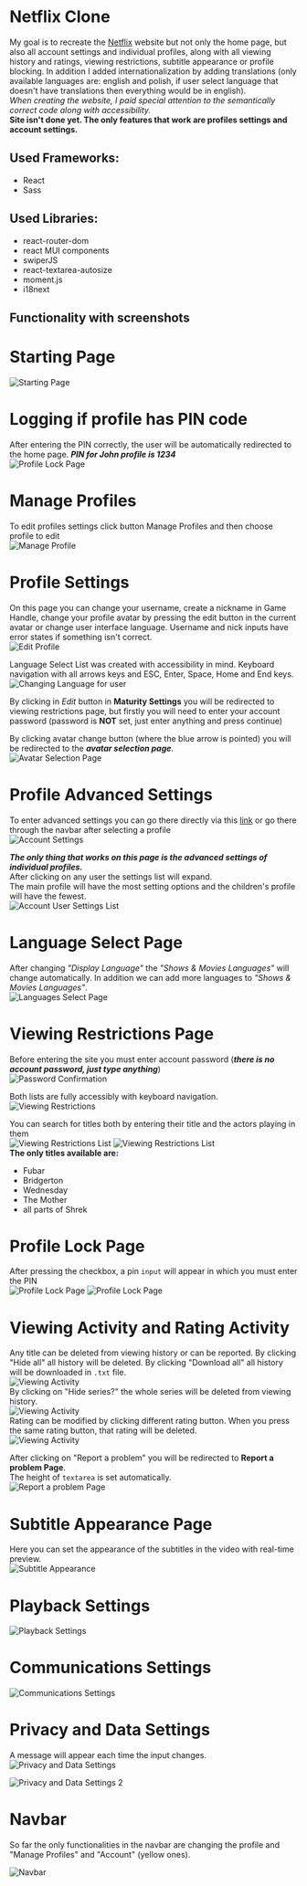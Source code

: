 # Netflix Clone

My goal is to recreate the [Netflix](https://www.netflix.com) website but not only the home page, but also all account settings and individual profiles, along with all viewing history and ratings, viewing restrictions, subtitle appearance or profile blocking. In addition I added internationalization by adding translations (only available languages are: english and polish, if user select language that doesn't have translations then everything would be in english).  
_When creating the website, I paid special attention to the semantically correct code along with accessibility._  
**Site isn't done yet. The only features that work are profiles settings and account settings.**

## Used Frameworks:

- React
- Sass

## Used Libraries:

- react-router-dom
- react MUI components
- swiperJS
- react-textarea-autosize
- moment.js
- i18next

## Functionality with screenshots

# Starting Page

![Starting Page](/public/screenshots/profil-select.png)

# Logging if profile has PIN code

After entering the PIN correctly, the user will be automatically redirected to the home page. **_PIN for John profile is 1234_**  
![Profile Lock Page](/public/screenshots/PIN.png)

# Manage Profiles

To edit profiles settings click button Manage Profiles and then choose profile to edit  
![Manage Profile](/public/screenshots/manage-profiles.png)

# Profile Settings

On this page you can change your username, create a nickname in Game Handle, change your profile avatar by pressing the edit button in the current avatar or change user interface language. Username and nick inputs have error states if something isn't correct.  
![Edit Profile](/public/screenshots/profile-settings.png)

Language Select List was created with accessibility in mind. Keyboard navigation with all arrows keys and ESC, Enter, Space, Home and End keys.  
![Changing Language for user](/public/screenshots/profile-language-select.png)

By clicking in _Edit_ button in **Maturity Settings** you will be redirected to viewing restrictions page, but firstly you will need to enter your account password (password is **NOT** set, just enter anything and press continue)

By clicking avatar change button (where the blue arrow is pointed) you will be redirected to the **_avatar selection page_**.  
![Avatar Selection Page](/public/screenshots/profile-select-avatar.png)

# Profile Advanced Settings

To enter advanced settings you can go there directly via this [link](https://clone-netflix-213214.netlify.app/account) or go there through the navbar after selecting a profile  
![Account Settings](/public/screenshots/account-settings.png)

**_The only thing that works on this page is the advanced settings of individual profiles._**  
After clicking on any user the settings list will expand.  
The main profile will have the most setting options and the children's profile will have the fewest.  
![Account User Settings List](/public/screenshots/profile-advanced-settings.png)

# Language Select Page

After changing _"Display Language"_ the _"Shows & Movies Languages"_ will change automatically. In addition we can add more languages to _"Shows & Movies Languages"_.  
![Languages Select Page](/public/screenshots/language-select.png)

# Viewing Restrictions Page

Before entering the site you must enter account password (**_there is no account password, just type anything_**)  
![Password Confirmation](/public/screenshots/password-confirmation.png)

Both lists are fully accessibly with keyboard navigation.  
![Viewing Restrictions](/public/screenshots/viewing-restriction.png)

You can search for titles both by entering their title and the actors playing in them  
![Viewing Restrictions List](/public/screenshots/viewing-restriction-list.png)
![Viewing Restrictions List](/public/screenshots/viewing-restriction-list-by-actor.png)  
**The only titles available are:**

- Fubar
- Bridgerton
- Wednesday
- The Mother
- all parts of Shrek

# Profile Lock Page

After pressing the checkbox, a pin `input` will appear in which you must enter the PIN  
![Profile Lock Page](/public/screenshots/profile-lock.png)
![Profile Lock Page](/public/screenshots/profile-lock-tooltip.png)

# Viewing Activity and Rating Activity

Any title can be deleted from viewing history or can be reported. By clicking "Hide all" all history will be deleted. By clicking "Download all" all history will be downloaded in `.txt` file.  
![Viewing Activity](/public/screenshots/viewing-activity.png)  
By clicking on "Hide series?" the whole series will be deleted from viewing history.  
![Viewing Activity](/public/screenshots/viewing-activity-hide-series.png)  
Rating can be modified by clicking different rating button. When you press the same rating button, that rating will be deleted.  
![Viewing Activity](/public/screenshots/rating-activity.png)

After clicking on "Report a problem" you will be redirected to **Report a problem Page**.  
The height of `textarea` is set automatically.  
![Report a problem Page](/public/screenshots/report-problem.png)

# Subtitle Appearance Page

Here you can set the appearance of the subtitles in the video with real-time preview.  
![Subtitle Appearance](/public/screenshots/subtitles-appearance.png)

# Playback Settings

![Playback Settings](/public/screenshots/playback-settings.png)

# Communications Settings

![Communications Settings](/public/screenshots/communications-settings.png)

# Privacy and Data Settings

A message will appear each time the input changes.  
![Privacy and Data Settings](/public/screenshots/privacy-data-settings.png)

![Privacy and Data Settings 2](/public/screenshots/privacy-data-settings_2.png)

# Navbar

So far the only functionalities in the navbar are changing the profile and "Manage Profiles" and "Account" (yellow ones).

![Navbar](/public/screenshots/navbar-profiles-settings.png)

